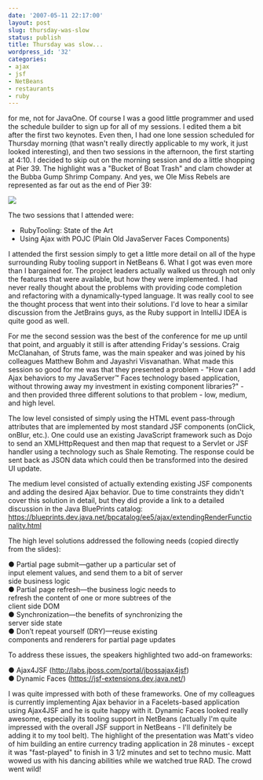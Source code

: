```yaml
---
date: '2007-05-11 22:17:00'
layout: post
slug: thursday-was-slow
status: publish
title: Thursday was slow...
wordpress_id: '32'
categories:
- ajax
- jsf
- NetBeans
- restaurants
- ruby
---
```


for me, not for JavaOne. Of course I was a good little programmer and used the schedule builder to sign up for all of my sessions. I edited them a bit after the first two keynotes. Even then, I had one lone session scheduled for Thursday morning (that wasn't really directly applicable to my work, it just looked interesting), and then two sessions in the afternoon, the first starting at 4:10. I decided to skip out on the morning session and do a little shopping at Pier 39. The highlight was a "Bucket of Boat Trash" and clam chowder at the Bubba Gump Shrimp Company. And yes, we Ole Miss Rebels are represented as far out as the end of Pier 39:  
  
[![](http://lh4.google.com/image/matt.stine/RkU1ErgYqKI/AAAAAAAAAMA/6BJ0mkhqgn8/s288/DSCN1117.JPG)](http://picasaweb.google.com/matt.stine/SanFranciscoJavaOne2007/photo#5063511710562298018)  
  
The two sessions that I attended were:  
  
- RubyTooling: State of the Art  
- Using Ajax with POJC (Plain Old JavaServer Faces Components)  
  
I attended the first session simply to get a little more detail on all of the hype surrounding Ruby tooling support in NetBeans 6. What I got was even more than I bargained for. The project leaders actually walked us through not only the features that were available, but how they were implemented. I had never really thought about the problems with providing code completion and refactoring with a dynamically-typed language. It was really cool to see the thought process that went into their solutions. I'd love to hear a similar discussion from the JetBrains guys, as the Ruby support in IntelliJ IDEA is quite good as well.  
  
For me the second session was the best of the conference for me up until that point, and arguably it still is after attending Friday's sessions. Craig McClanahan, of Struts fame, was the main speaker and was joined by his colleagues Matthew Bohm and Jayashri Visvanathan. What made this session so good for me was that they presented a problem - "How can I add Ajax behaviors to my JavaServer™ Faces technology based application, without throwing away my investment in existing component libraries?" - and then provided three different solutions to that problem - low, medium, and high level.  
  
The low level consisted of simply using the HTML event pass-through attributes that are implemented by most standard JSF components (onClick, onBlur, etc.). One could use an existing JavaScript framework such as Dojo to send an XMLHttpRequest and then map that request to a Servlet or JSF handler using a technology such as Shale Remoting. The response could be sent back as JSON data which could then be transformed into the desired UI update.  
  
The medium level consisted of actually extending existing JSF components and adding the desired Ajax behavior. Due to time constraints they didn't cover this solution in detail, but they did provide a link to a detailed discussion in the Java BluePrints catalog: https://blueprints.dev.java.net/bpcatalog/ee5/ajax/extendingRenderFunctionality.html  
  
The high level solutions addressed the following needs (copied directly from the slides):  
  
● Partial page submit—gather up a particular set of  
input element values, and send them to a bit of server  
side business logic  
● Partial page refresh—the business logic needs to  
refresh the content of one or more subtrees of the  
client side DOM  
● Synchronization—the benefits of synchronizing the  
server side state  
● Don’t repeat yourself (DRY)—reuse existing  
components and renderers for partial page updates  
  
To address these issues, the speakers highlighted two add-on frameworks:  
  
● Ajax4JSF (http://labs.jboss.com/portal/jbossajax4jsf)  
● Dynamic Faces (https://jsf-extensions.dev.java.net/)  
  
I was quite impressed with both of these frameworks. One of my colleagues is currently implementing Ajax behavior in a Facelets-based application using Ajax4JSF and he is quite happy with it. Dynamic Faces looked really awesome, especially its tooling support in NetBeans (actually I'm quite impressed with the overall JSF support in NetBeans - I'll definitely be adding it to my tool belt). The highlight of the presentation was Matt's video of him building an entire currency trading application in 28 minutes - except it was "fast-played" to finish in 3 1/2 minutes and set to techno music. Matt wowed us with his dancing abilities while we watched true RAD. The crowd went wild!
